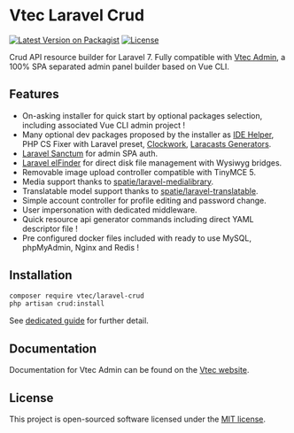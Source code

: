 # Vtec Laravel Crud

[![Latest Version on Packagist](https://img.shields.io/packagist/v/vtec/laravel-crud.svg?style=flat-square)](https://packagist.org/packages/vtec/laravel-crud)
[![License](https://img.shields.io/packagist/l/vtec/laravel-crud.svg?style=flat-square)](https://packagist.org/packages/vtec/laravel-crud)

Crud API resource builder for Laravel 7. Fully compatible with [Vtec Admin](https://github.com/okami101/vtec-admin), a 100% SPA separated admin panel builder based on Vue CLI.

## Features

* On-asking installer for quick start by optional packages selection, including associated Vue CLI admin project !
* Many optional dev packages proposed by the installer as [IDE Helper](https://github.com/barryvdh/laravel-ide-helper), PHP CS Fixer with Laravel preset, [Clockwork](https://github.com/itsgoingd/clockwork), [Laracasts Generators](https://github.com/laracasts/Laravel-5-Generators-Extended).
* [Laravel Sanctum](https://github.com/laravel/sanctum) for admin SPA auth.
* [Laravel elFinder](https://github.com/barryvdh/laravel-elfinder) for direct disk file management with Wysiwyg bridges.
* Removable image upload controller compatible with TinyMCE 5.
* Media support thanks to [spatie/laravel-medialibrary](https://github.com/spatie/laravel-medialibrary).
* Translatable model support thanks to [spatie/laravel-translatable](https://github.com/dimsav/laravel-translatable).
* Simple account controller for profile editing and password change.
* User impersonation with dedicated middleware.
* Quick resource api generator commands including direct YAML descriptor file !
* Pre configured docker files included with ready to use MySQL, phpMyAdmin, Nginx and Redis !

## Installation

```bash
composer require vtec/laravel-crud
php artisan crud:install
```

See [dedicated guide](https://vtec.okami101.io/guide/laravel.html) for further detail.

## Documentation

Documentation for Vtec Admin can be found on the [Vtec website](https://vtec.okami101.io).

## License

This project is open-sourced software licensed under the [MIT license](https://adr1enbe4udou1n.mit-license.org).
